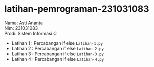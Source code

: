# latihan-pemrograman-231031083 
<div>Nama: Asti Ananta </div>
<div>Nim: 231031083 </div>
<div>Prodi: Sistem Informasi C </div>

* Latihan 1 : Percabangan if else  `Latihan-1.py`
* Latihan 2 : Percabangan if else  `Latihan-2.py`
* Latihan 3 : Percabangan if else  `Latihan-3.py`
* Latihan 4 : Percabangan if else  `Latihan-4.py`
